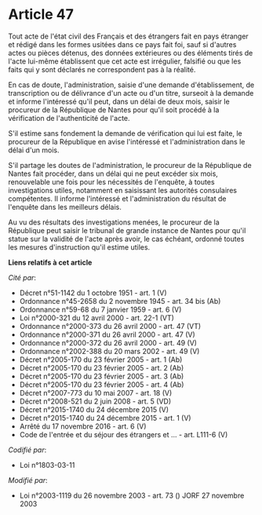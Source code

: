 # Article 47

Tout acte de l'état civil des Français et des étrangers fait en pays étranger et rédigé dans les formes usitées dans ce pays
fait foi, sauf si d'autres actes ou pièces détenus, des données extérieures ou des éléments tirés de l'acte lui-même
établissent que cet acte est irrégulier, falsifié ou que les faits qui y sont déclarés ne correspondent pas à la réalité.

En cas de doute, l'administration, saisie d'une demande d'établissement, de transcription ou de délivrance d'un acte ou d'un
titre, surseoit à la demande et informe l'intéressé qu'il peut, dans un délai de deux mois, saisir le procureur de la
République de Nantes pour qu'il soit procédé à la vérification de l'authenticité de l'acte.

S'il estime sans fondement la demande de vérification qui lui est faite, le procureur de la République en avise l'intéressé
et l'administration dans le délai d'un mois.

S'il partage les doutes de l'administration, le procureur de la République de Nantes fait procéder, dans un délai qui ne peut
excéder six mois, renouvelable une fois pour les nécessités de l'enquête, à toutes investigations utiles, notamment en
saisissant les autorités consulaires compétentes. Il informe l'intéressé et l'administration du résultat de l'enquête dans
les meilleurs délais.

Au vu des résultats des investigations menées, le procureur de la République peut saisir le tribunal de grande instance de
Nantes pour qu'il statue sur la validité de l'acte après avoir, le cas échéant, ordonné toutes les mesures d'instruction
qu'il estime utiles.

**Liens relatifs à cet article**

_Cité par_:

  - Décret n°51-1142 du 1 octobre 1951 - art. 1 (V)
  - Ordonnance n°45-2658 du 2 novembre 1945 - art. 34 bis (Ab)
  - Ordonnance n°59-68 du 7 janvier 1959 - art. 6 (V)
  - Loi n°2000-321 du 12 avril 2000 - art. 22-1 (VT)
  - Ordonnance n°2000-373 du 26 avril 2000 - art. 47 (VT)
  - Ordonnance n°2000-371 du 26 avril 2000 - art. 47 (V)
  - Ordonnance n°2000-372 du 26 avril 2000 - art. 49 (V)
  - Ordonnance n°2002-388 du 20 mars 2002 - art. 49 (V)
  - Décret n°2005-170 du 23 février 2005 - art. 1 (Ab)
  - Décret n°2005-170 du 23 février 2005 - art. 2 (Ab)
  - Décret n°2005-170 du 23 février 2005 - art. 3 (Ab)
  - Décret n°2005-170 du 23 février 2005 - art. 4 (Ab)
  - Décret n°2007-773 du 10 mai 2007 - art. 18 (V)
  - Décret n°2008-521 du 2 juin 2008 - art. 5 (VD)
  - Décret n°2015-1740 du 24 décembre 2015 (V)
  - Décret n°2015-1740 du 24 décembre 2015 - art. 1 (V)
  - Arrêté du 17 novembre 2016 - art. 6 (V)
  - Code de l'entrée et du séjour des étrangers et ... - art. L111-6 (V)

_Codifié par_:

  - Loi n°1803-03-11

_Modifié par_:

  - Loi n°2003-1119 du 26 novembre 2003 - art. 73 () JORF 27 novembre 2003

